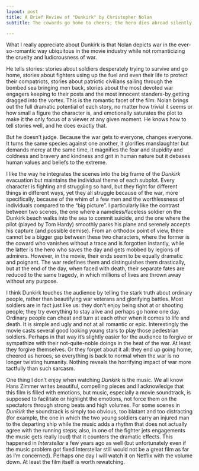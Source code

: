 ```yaml
---
layout: post
title: A Brief Review of "Dunkirk" by Christopher Nolan
subtitle: The cowards go home to cheers; the hero dies abroad silently

---
```


What I really appreciate about Dunkirk is that Nolan depicts war in the ever-so-romantic way ubiquitous 
in the movie industry while not romanticizing the cruelty and ludicrousness of war.


He tells stories: stories about soldiers desperately trying to survive and go home, stories about fighters using up the fuel 
and even their life to protect their compatriots, stories about patriotic civilians sailing through the bombed sea bringing 
men back, stories about the most devoted war engagers keeping to their posts and the most innocent standers-by getting dragged 
into the vortex. This is the romantic facet of the film: Nolan brings out the full dramatic potential of each story, no matter 
how trivial it seems or how small a figure the character is, and emotionally saturates the plot to make it the only focus of 
a viewer at any given moment. He knows how to tell stories well, and he does exactly that.


But he doesn’t judge. Because the war gets to everyone, changes everyone. It turns the same species against one another, 
it glorifies manslaughter but demands mercy at the same time, it magnifies the fear and stupidity and coldness and bravery 
and kindness and grit in human nature but it debases human values and beliefs to the extreme.


I like the way he integrates the scenes into the big frame of the _Dunkirk_ evacuation but maintains the individual theme of 
each subplot. Every character is fighting and struggling so hard, but they fight for different things in different ways, 
yet they all struggle because of the war, more specifically, because of the whim of a few men and the worthlessness of 
individuals compared to the “big picture”. I particularly like the contrast between two scenes, the one where a 
nameless/faceless soldier on the Dunkirk beach walks into the sea to commit suicide, and the one where the pilot 
(played by Tom Hardy) smoothly parks his plane and serenely accepts his capture (and possible demise). From an orthodox 
point of view, there cannot be a bigger gap between these two characters, where the former is the coward who vanishes without 
a trace and is forgotten instantly, while the latter is the hero who saves the day and gets mobbed by legions of admirers. 
However, in the movie, their ends seem to be equally dramatic and poignant. The war redefines them and distinguishes them 
drastically, but at the end of the day, when faced with death, their separate fates are reduced to the same tragedy, in which 
millions of lives are thrown away without any purpose.


I think Dunkirk touches the audience by telling the stark truth about ordinary people, rather than beautifying war veterans 
and glorifying battles. Most soldiers are in fact just like us: they don’t enjoy being shot at or shooting people; they try 
everything to stay alive and perhaps go home one day. Ordinary people can cheat and turn at each other when it comes to life 
and death. It is simple and ugly and not at all romantic or epic. Interestingly the movie casts several good looking young 
stars to play those pedestrian soldiers. Perhaps in that way it’s slightly easier for the audience to forgive or sympathize 
with their not-quite-noble doings in the heat of the war. At least they forgive themselves. Or they forget about it all: 
they end up going home, cheered as heroes, so everything is back to normal when the war is no longer twisting humanity. 
Nothing reveals the horrifying impact of war more tactfully than such sarcasm.


One thing I don’t enjoy when watching _Dunkirk_ is the music. We all know Hans Zimmer writes beautiful, compelling pieces 
and I acknowledge that this film is filled with emotions, but music, especially a movie soundtrack, is supposed to facilitate 
or highlight the emotions, not force them on the spectators through strong beats and high volumes. For some scenes in _Dunkirk_ 
the soundtrack is simply too obvious, too blatant and too distracting (for example, the one in which the two young soldiers 
carry an injured man to the departing ship while the music adds a rhythm that does not actually agree with the running steps; 
also, in one of the fighter jets engagements the music gets really loud) that it counters the dramatic effects. This happened 
in _Interstellar_ a few years ago as well (but unfortunately even if the music problem got fixed Interstellar still would not 
be a great film as far as I’m concerned). Perhaps one day I will watch it on Netflix with the volume down. 
At least the film itself is worth rewatching.
